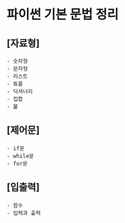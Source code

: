 # 파이썬 기본 문법 정리
## [자료형]
    - 숫자형
    - 문자형
    - 리스트
    - 튜플
    - 딕셔너리
    - 집합
    - 불

## [제어문]
    - if문
    - while문
    - for문
    
## [입출력]
    - 함수
    - 입력과 출력